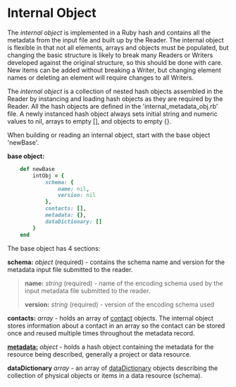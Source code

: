 # Internal Object

The *internal object* is implemented in a Ruby hash and contains all the metadata from the input file and built up by the Reader. The internal object is flexible in that not all elements, arrays and objects must be populated, but changing the basic structure is likely to break many Readers or Writers developed against the original structure, so this should be done with care. New items can be added without breaking a Writer, but changing element names or deleting an element will require changes to all Writers.

The *internal object* is a collection of nested hash objects assembled in the Reader by instancing and loading hash objects as they are required by the Reader.  All the hash objects are defined in the 'internal_metadata_obj.rb' file.  A newly instanced hash object always sets initial string and numeric values to nil, arrays to empty [], and objects to empty {}.

When building or reading an internal object, start with the base object 'newBase'.

**base object:**

````ruby
    def newBase
        intObj = {
            schema: {
                name: nil,
                version: nil
            },
            contacts: [],
            metadata: {},
            dataDictionary: []
        }
    end
````

The base object has 4 sections:

**schema:** *object* (required) - contains the schema name and version for the metadata input file submitted to the reader.

> __name:__ *string* (required) - name of the encoding schema used by the input metadata file submitted to the reader.
>
> __version:__ *string* (required) - version of the encoding schema used

__contacts:__ *array* - holds an array of [contact](../mdtranslator/contact.md) objects.  The internal object stores information about a contact in an array so the contact can be stored once and reused multiple times throughout the metadata record.

[**metadata:**](../mdtranslator/metadata.md) *object* - holds a hash object containing the metadata for the resource being described, generally a project or data resource.

__dataDictionary__ *array* - an array of [dataDictionary](../mdtranslator/dataDictionary.md) objects describing the collection of physical objects or items in a data resource (schema).


